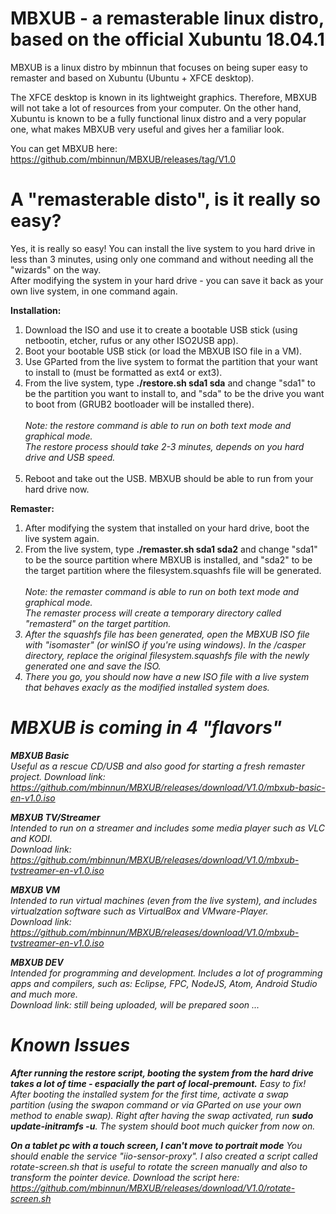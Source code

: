 # MBXUB - a remasterable linux distro, based on the official Xubuntu 18.04.1

MBXUB is a linux distro by mbinnun that focuses on being super easy to remaster and based on Xubuntu (Ubuntu + XFCE desktop).

The XFCE desktop is known in its lightweight graphics. Therefore, MBXUB will not take a lot of resources from your computer.
On the other hand, Xubuntu is known to be a fully functional linux distro and a very popular one, what makes MBXUB very useful and gives her a familiar look.

You can get MBXUB here:<br>
https://github.com/mbinnun/MBXUB/releases/tag/V1.0

# A "remasterable disto", is it really so easy?

Yes, it is really so easy! You can install the live system to you hard drive in less than 3 minutes, using only one command and without needing all the "wizards" on the way.<br>
After modifying the system in your hard drive - you can save it back as your own live system, in one command again.

<b>Installation:</b><br>
1. Download the ISO and use it to create a bootable USB stick (using netbootin, etcher, rufus or any other ISO2USB app).
2. Boot your bootable USB stick (or load the MBXUB ISO file in a VM).
3. Use GParted from the live system to format the partition that your want to install to (must be formatted as ext4 or ext3).
4. From the live system, type <b>./restore.sh sda1 sda</b> and change "sda1" to be the partition you want to install to, and "sda" to be the drive you want to boot from (GRUB2 bootloader will be installed there).<br><br>
<i>Note: the restore command is able to run on both text mode and graphical mode.<br>
  The restore process should take 2-3 minutes, depends on you hard drive and USB speed.</i><br><br>
5. Reboot and take out the USB. MBXUB should be able to run from your hard drive now.

<b>Remaster:</b><br>
1. After modifying the system that installed on your hard drive, boot the live system again.
2. From the live system, type <b>./remaster.sh sda1 sda2</b> and change "sda1" to be the source partition where MBXUB is installed, and "sda2" to be the target partition where the filesystem.squashfs file will be generated.<br><br>
<i>Note: the remaster command is able to run on both text mode and graphical mode.<br>The remaster process will create a temporary directory called "remasterd" on the target partition.<br>
5. After the squashfs file has been generated, open the MBXUB ISO file with "isomaster" (or winISO if you're using windows). In the /casper directory, replace the original filesystem.squashfs file with the newly generated one and save the ISO.
6. There you go, you should now have a new ISO file with a live system that behaves exacly as the modified installed system does.

# MBXUB is coming in 4 "flavors"

<b>MBXUB Basic</b><br>
Useful as a rescue CD/USB and also good for starting a fresh remaster project.
Download link: https://github.com/mbinnun/MBXUB/releases/download/V1.0/mbxub-basic-en-v1.0.iso

<b>MBXUB TV/Streamer</b><br>
Intended to run on a streamer and includes some media player such as VLC and KODI.<br>
Download link: https://github.com/mbinnun/MBXUB/releases/download/V1.0/mbxub-tvstreamer-en-v1.0.iso

<b>MBXUB VM</b><br>
Intended to run virtual machines (even from the live system), and includes virtualzation software such as VirtualBox and VMware-Player.<br>
Download link: https://github.com/mbinnun/MBXUB/releases/download/V1.0/mbxub-tvstreamer-en-v1.0.iso

<b>MBXUB DEV</b><br>
Intended for programming and development. Includes a lot of programming apps and compilers, such as: Eclipse, FPC, NodeJS, Atom, Android Studio and much more.<br>
Download link: <i>still being uploaded, will be prepared soon ...</i>

# Known Issues

<b>After running the restore script, booting the system from the hard drive takes a lot of time - espacially the part of local-premount.</b>
Easy to fix! After booting the installed system for the first time, activate a swap partition (using the swapon command or via GParted on use your own method to enable swap). Right after having the swap activated, run <b>sudo update-initramfs -u</b>. The system should boot much quicker from now on.

<b>On a tablet pc with a touch screen, I can't move to portrait mode</b>
You should enable the service "iio-sensor-proxy". I also created a script called rotate-screen.sh that is useful to rotate the screen manually and also to transform the pointer device.
Download the script here: https://github.com/mbinnun/MBXUB/releases/download/V1.0/rotate-screen.sh
